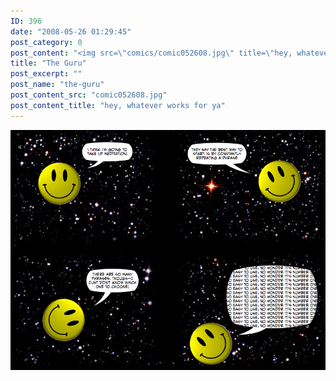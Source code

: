 ```yaml
---
ID: 396
date: "2008-05-26 01:29:45"
post_category: 0
post_content: "<img src=\"comics/comic052608.jpg\" title=\"hey, whatever works for ya\" />"
title: "The Guru"
post_excerpt: ""
post_name: "the-guru"
post_content_src: "comic052608.jpg"
post_content_title: "hey, whatever works for ya"
---
```



[![hey, whatever works for ya](/comics-hi-res/comic052608.jpg)](/comics-hi-res/comic052608.jpg "hey, whatever works for ya")
